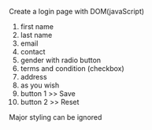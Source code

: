Create a login page with DOM(javaScript)

1. first name
2. last name
3. email
4. contact
5. gender with radio button
6. terms and condition (checkbox)
7. address
8. as you wish
9. button 1 >> Save
10. button 2 >> Reset

Major styling can be ignored
